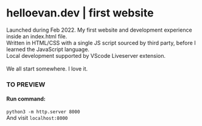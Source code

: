 # helloevan.dev | first website
Launched during Feb 2022. My first website and development experience inside an index.html file.<br/>
Written in HTML/CSS with a single JS script sourced by third party, before I learned the JavaScript language.<br/>
Local development supported by VScode Liveserver extension.<br/>
<br/>
We all start somewhere. I love it.<br/>
### TO PREVIEW
#### Run command:
```python3 -m http.server 8000```<br/>
And visit ```localhost:8000```
